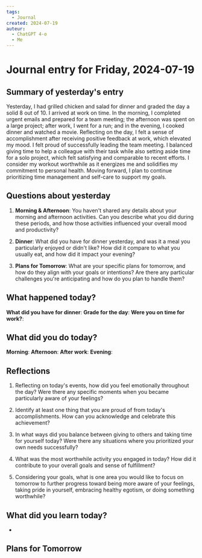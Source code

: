 ```yaml
---
tags:
  - Journal
created: 2024-07-19
auteur:
  - ChatGPT 4-o
  - Me
---
```

# Journal entry for Friday, 2024-07-19

## Summary of yesterday's entry

Yesterday, I had grilled chicken and salad for dinner and graded the day a solid 8 out of 10. I arrived at work on time. In the morning, I completed urgent emails and prepared for a team meeting; the afternoon was spent on a large project; after work, I went for a run; and in the evening, I cooked dinner and watched a movie. Reflecting on the day, I felt a sense of accomplishment after receiving positive feedback at work, which elevated my mood. I felt proud of successfully leading the team meeting. I balanced giving time to help a colleague with their task while also setting aside time for a solo project, which felt satisfying and comparable to recent efforts. I consider my workout worthwhile as it energizes me and solidifies my commitment to personal health. Moving forward, I plan to continue prioritizing time management and self-care to support my goals.

## Questions about yesterday

1. **Morning & Afternoon**: You haven't shared any details about your morning and afternoon activities. Can you describe what you did during these periods, and how those activities influenced your overall mood and productivity?

2. **Dinner**: What did you have for dinner yesterday, and was it a meal you particularly enjoyed or didn't like? How did it compare to what you usually eat, and how did it impact your evening?

3. **Plans for Tomorrow**: What are your specific plans for tomorrow, and how do they align with your goals or intentions? Are there any particular challenges you're anticipating and how do you plan to handle them?

## What happened today?

**What did you have for dinner**: 
**Grade for the day**: 
**Were you on time for work?**:

## What did you do today?

**Morning**: 
**Afternoon**: 
**After work**: 
**Evening**: 

## Reflections

1. Reflecting on today's events, how did you feel emotionally throughout the day? Were there any specific moments when you became particularly aware of your feelings?

2. Identify at least one thing that you are proud of from today's accomplishments. How can you acknowledge and celebrate this achievement?

3. In what ways did you balance between giving to others and taking time for yourself today? Were there any situations where you prioritized your own needs successfully?

4. What was the most worthwhile activity you engaged in today? How did it contribute to your overall goals and sense of fulfillment?

5. Considering your goals, what is one area you would like to focus on tomorrow to further progress toward being more aware of your feelings, taking pride in yourself, embracing healthy egotism, or doing something worthwhile?

## What did you learn today?

- 

## Plans for Tomorrow
